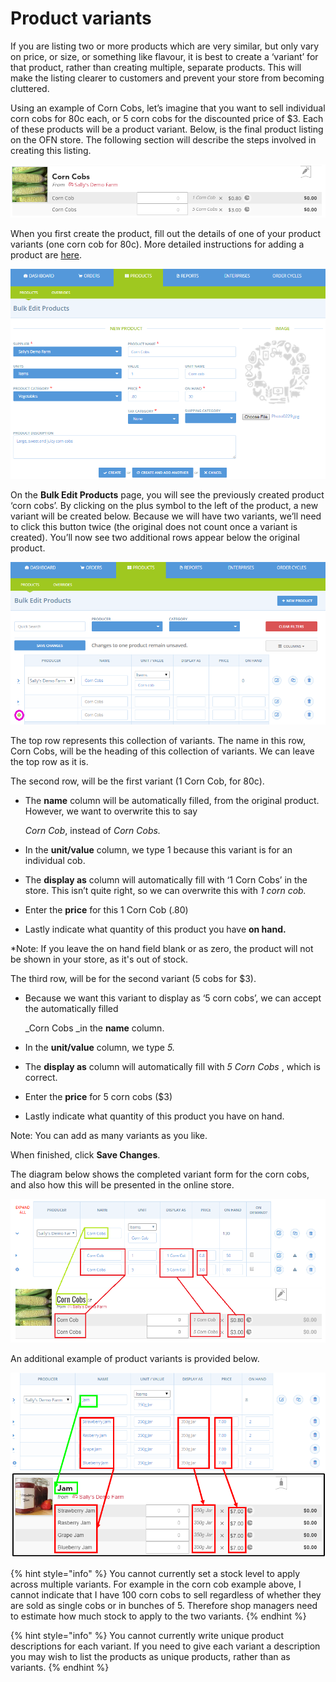 # Product variants

If you are listing two or more products which are very similar, but only vary on price, or size, or something like flavour, it is best to create a ‘variant’ for that product, rather than creating multiple, separate products. This will make the listing clearer to customers and prevent your store from becoming cluttered.

Using an example of Corn Cobs, let’s imagine that you want to sell individual corn cobs for 80c each, or 5 corn cobs for the discounted price of $3. Each of these products will be a product variant. Below, is the final product listing on the OFN store. The following section will describe the steps involved in creating this listing.

![](../../.gitbook/assets/corncob-variants.png)

When you first create the product, fill out the details of one of your product variants \(one corn cob for 80c\). More detailed instructions for adding a product are [here](../../basic-features/products.md).

![](../../.gitbook/assets/corn-cobs.png)

On the **Bulk Edit Products** page, you will see the previously created product ‘corn cobs’. By clicking on the plus symbol to the left of the product, a new variant will be created below. Because we will have two variants, we’ll need to click this button twice \(the original does not count once a variant is created\). You’ll now see two additional rows appear below the original product.

![](../../.gitbook/assets/add-variant.png)

The top row represents this collection of variants. The name in this row, Corn Cobs, will be the heading of this collection of variants. We can leave the top row as it is.

The second row, will be the first variant \(1 Corn Cob, for 80c\).

* The **name** column will be automatically filled, from the original product. However, we want to overwrite this to say

  _Corn Cob_, instead of _Corn Cobs._

* In the **unit/value** column, we type 1 because this variant is for an individual cob.
* The **display as** column will automatically fill with ‘1 Corn Cobs’ in the store. This isn’t quite right, so we can overwrite this with _1 corn cob._
* Enter the **price** for this 1 Corn Cob \(.80\)
* Lastly indicate what quantity of this product you have **on hand.**

\*Note: If you leave the on hand field blank or as zero, the product will not be shown in your store, as it's out of stock.

The third row, will be for the second variant \(5 cobs for $3\).

* Because we want this variant to display as ‘5 corn cobs’, we can accept the automatically filled

  \_Corn Cobs \_in the **name** column.

* In the **unit/value** column, we type _5._
* The **display as** column will automatically fill with _5 Corn Cobs_ , which is correct.
* Enter the **price** for 5 corn cobs \($3\)
* Lastly indicate what quantity of this product you have on hand.

Note: You can add as many variants as you like.

When finished, click **Save Changes**.

The diagram below shows the completed variant form for the corn cobs, and also how this will be presented in the online store.

![](../../.gitbook/assets/corn-cobs%20%281%29.png)

An additional example of product variants is provided below.

![Jam Product Variants](../../.gitbook/assets/jamvariants.png)

{% hint style="info" %}
You cannot currently set a stock level to apply across multiple variants. For example in the corn cob example above, I cannot indicate that I have 100 corn cobs to sell regardless of whether they are sold as single cobs or in bunches of 5. Therefore shop managers need to estimate how much stock to apply to the two variants.
{% endhint %}

{% hint style="info" %}
 You cannot currently write unique product descriptions for each variant. If you need to give each variant a description you may wish to list the products as unique products, rather than as variants.
{% endhint %}

